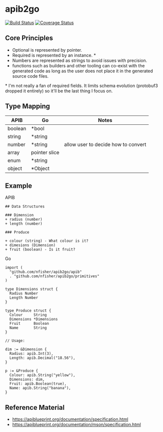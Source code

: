 # apib2go

[![Build Status](https://travis-ci.org/nfisher/apib2go.svg?branch=master)](https://travis-ci.org/nfisher/apib2go)
[![Coverage Status](https://coveralls.io/repos/github/nfisher/apib2go/badge.svg?branch=master)](https://coveralls.io/github/nfisher/apib2go?branch=master)

## Core Principles

- Optional is represented by pointer.
- Required is represented by an instance. \*
- Numbers are represented as strings to avoid issues with precision.
- functions such as builders and other tooling can co-exist with the generated code as long as the user does not place it in the generated source code files.

\* I'm not really a fan of required fields. It limits schema evolution (protobuf3 dropped it entirely) so it'll be the last thing I focus on.

## Type Mapping

| APIB    | Go            | Notes                               |
| ------- | ------------- | ----------------------------------- |
| boolean | \*bool        |                                     |
| string  | \*string      |                                     |
| number  | \*string      | allow user to decide how to convert |
| array   | pointer slice |                                     |
| enum    | \*string      |                                     |
| object  | \*Object      |                                     |

## Example

APIB

```
## Data Structures

### Dimension
+ radius (number)
+ length (number)

### Produce

+ colour (string) - What colour is it?
+ dimesions (Dimension)
+ fruit (boolean) - Is it fruit?
```

Go
```
import (
  "github.com/nfisher/apib2go/apib"
  . "github.com/nfisher/apib2go/primitives"
)

type Dimensions struct {
  Radius Number
  Length Number
}

type Produce struct {
  Colour     String
  Dimensions *Dimensions
  Fruit      Boolean
  Name       String
}

// Usage:

dim := &Dimension {
  Radius: apib.Int(3),
  Length: apib.Decimal("18.56"),
}

p := &Produce {
  Colour: apib.String("yellow"),
  Dimensions: dim,
  Fruit: apib.Boolean(true),
  Name: apib.String("banana"),
}
```

## Reference Material

- https://apiblueprint.org/documentation/specification.html
- https://apiblueprint.org/documentation/mson/specification.html
